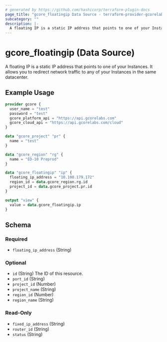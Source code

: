 ```yaml
---
# generated by https://github.com/hashicorp/terraform-plugin-docs
page_title: "gcore_floatingip Data Source - terraform-provider-gcorelabs"
subcategory: ""
description: |-
  A floating IP is a static IP address that points to one of your Instances. It allows you to redirect network traffic to any of your Instances in the same datacenter.
---
```


# gcore_floatingip (Data Source)

A floating IP is a static IP address that points to one of your Instances. It allows you to redirect network traffic to any of your Instances in the same datacenter.

## Example Usage

```terraform
provider gcore {
  user_name = "test"
  password = "test"
  gcore_platform_api = "https://api.gcorelabs.com"
  gcore_cloud_api = "https://api.gcorelabs.com/cloud"
}

data "gcore_project" "pr" {
  name = "test"
}

data "gcore_region" "rg" {
  name = "ED-10 Preprod"
}

data "gcore_floatingip" "ip" {
  floating_ip_address = "10.100.179.172"
  region_id = data.gcore_region.rg.id
  project_id = data.gcore_project.pr.id
}

output "view" {
  value = data.gcore_floatingip.ip
}
```

<!-- schema generated by tfplugindocs -->
## Schema

### Required

- `floating_ip_address` (String)

### Optional

- `id` (String) The ID of this resource.
- `port_id` (String)
- `project_id` (Number)
- `project_name` (String)
- `region_id` (Number)
- `region_name` (String)

### Read-Only

- `fixed_ip_address` (String)
- `router_id` (String)
- `status` (String)


